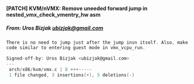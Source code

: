 #### [PATCH] KVM/nVMX: Remove uneeded forward jump in nested_vmx_check_vmentry_hw asm
##### From: Uros Bizjak <ubizjak@gmail.com>

```c
There is no need to jump just after the jump insn itself. Also, make
code similar to entering guest mode in vmx_vcpu_run.

Signed-off-by: Uros Bizjak <ubizjak@gmail.com>
---
 arch/x86/kvm/vmx.c | 8 +++-----
 1 file changed, 3 insertions(+), 5 deletions(-)

```
